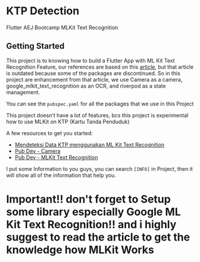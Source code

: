 # KTP Detection

Flutter AEJ Bootcamp MLKit Text Recognition

## Getting Started

This project is to knowing how to build a Flutter App with ML Kit Text Recognition Feature, our references are based on this [article](https://medium.com/tlabcircle/mendeteksi-data-ktp-menggunakan-ml-kit-text-recognition-da16e414af1e), but that article is outdated because some of the packages are discontinued. So in this project are enhancement from that article, we use Camera as a camera, google_mlkit_text_recognition as an OCR, and riverpod as a state management.

You can see the `pubspec.yaml` for all the packages that we use in this Project

This project doesn't have a lot of features, bcs this project is experimental how to use MLKit on KTP (Kartu Tanda Penduduk)

A few resources to get you started:

- [Mendeteksi Data KTP menggunakan ML Kit Text Recognition](https://medium.com/tlabcircle/mendeteksi-data-ktp-menggunakan-ml-kit-text-recognition-da16e414af1e)
- [Pub Dev - Camera](https://pub.dev/packages/camera)
- [Pub Dev - MLKit Text Recognition](https://pub.dev/packages/google_mlkit_text_recognition)

I put some Information to you guys, you can search `[INFO]` in Project, then it will show all of the information that help you.

# Important!! don't forget to Setup some library especially Google ML Kit Text Recognition!! and i highly suggest to read the article to get the knowledge how MLKit Works

